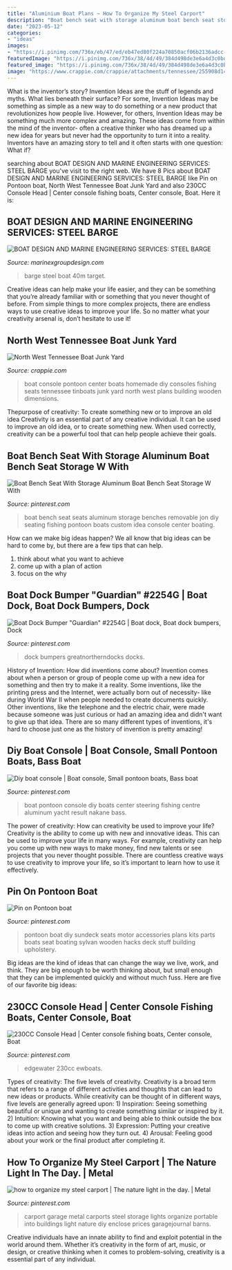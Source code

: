 ```yaml
---
title: "Aluminium Boat Plans ~ How To Organize My Steel Carport"
description: "Boat bench seat with storage aluminum boat bench seat storage w with"
date: "2023-05-12"
categories:
- "ideas"
images:
- "https://i.pinimg.com/736x/eb/47/ed/eb47ed80f224a70850acf06b2136adcc--carport-ideas-garage-ideas.jpg"
featuredImage: "https://i.pinimg.com/736x/38/4d/49/384d498de3e6a4d3c0bd5fd98d3709ca.jpg"
featured_image: "https://i.pinimg.com/736x/38/4d/49/384d498de3e6a4d3c0bd5fd98d3709ca.jpg"
image: "https://www.crappie.com/crappie/attachments/tennessee/255908d1483811334-north-west-tennessee-boat-junk-yard-console-basstracker078-jpg"
---
```



What is the inventor’s story?
Invention Ideas are the stuff of legends and myths. What lies beneath their surface? For some, Invention Ideas may be something as simple as a new way to do something or a new product that revolutionizes how people live. However, for others, Invention Ideas may be something much more complex and amazing. These ideas come from within the mind of the inventor- often a creative thinker who has dreamed up a new idea for years but never had the opportunity to turn it into a reality. Inventors have an amazing story to tell and it often starts with one question: What if?

	

		
searching about BOAT DESIGN AND MARINE ENGINEERING SERVICES: STEEL BARGE you've visit to the right web. We have 8 Pics about BOAT DESIGN AND MARINE ENGINEERING SERVICES: STEEL BARGE like Pin on Pontoon boat, North West Tennessee Boat Junk Yard and also 230CC Console Head | Center console fishing boats, Center console, Boat. Here it is:
		
    
## BOAT DESIGN AND MARINE ENGINEERING SERVICES: STEEL BARGE

<img loading=lazy src="http://4.bp.blogspot.com/-hCE5-ogqtlw/VP_sorsUrOI/AAAAAAAAAVo/aV2NcavuDes/s1600/facebook_1426058102306.jpg" onerror="this.onerror=null;this.src='https://tse2.mm.bing.net/th?id=OIP.Yndz-yWD4aEHT-bERCQv9AHaJ4&amp;pid=15.1';" alt="BOAT DESIGN AND MARINE ENGINEERING SERVICES: STEEL BARGE">

_Source: marinexgroupdesign.com_

>barge steel boat 40m target. 

	

Creative ideas can help make your life easier, and they can be something that you’re already familiar with or something that you never thought of before. From simple things to more complex projects, there are endless ways to use creative ideas to improve your life. So no matter what your creativity arsenal is, don’t hesitate to use it!

    
## North West Tennessee Boat Junk Yard

<img loading=lazy src="https://www.crappie.com/crappie/attachments/tennessee/255908d1483811334-north-west-tennessee-boat-junk-yard-console-basstracker078-jpg" onerror="this.onerror=null;this.src='https://tse1.mm.bing.net/th?id=OIP.oaRQJJx6sWxv9kSLwze8fAHaJ4&amp;pid=15.1';" alt="North West Tennessee Boat Junk Yard">

_Source: crappie.com_

>boat console pontoon center boats homemade diy consoles fishing seats tennessee tinboats junk yard north west plans building wooden dimensions. 

	

Thepurpose of creativity: To create something new or to improve an old idea
Creativity is an essential part of any creative individual. It can be used to improve an old idea, or to create something new. When used correctly, creativity can be a powerful tool that can help people achieve their goals.

    
## Boat Bench Seat With Storage Aluminum Boat Bench Seat Storage W With

<img loading=lazy src="https://i.pinimg.com/736x/89/77/8e/89778ec5deac0c98c47d6660058280b1.jpg" onerror="this.onerror=null;this.src='https://tse4.mm.bing.net/th?id=OIP.Sw-gZAg642h1BH6lt13B1QHaFj&amp;pid=15.1';" alt="Boat Bench Seat With Storage Aluminum Boat Bench Seat Storage W With">

_Source: pinterest.com_

>boat bench seat seats aluminum storage benches removable jon diy seating fishing pontoon boats custom idea console center boating. 

	

How can we make big ideas happen?
We all know that big ideas can be hard to come by, but there are a few tips that can help. 
1. think about what you want to achieve 
2. come up with a plan of action 
3. focus on the why 

    
## Boat Dock Bumper &quot;Guardian&quot; #2254G | Boat Dock, Boat Dock Bumpers, Dock

<img loading=lazy src="https://i.pinimg.com/736x/42/79/ed/4279edfd1defd032e8f912ff8900792f.jpg" onerror="this.onerror=null;this.src='https://tse2.mm.bing.net/th?id=OIP.LRxbuA3ji_ldNxGI38AtJgHaHa&amp;pid=15.1';" alt="Boat Dock Bumper &quot;Guardian&quot; #2254G | Boat dock, Boat dock bumpers, Dock">

_Source: pinterest.com_

>dock bumpers greatnortherndocks docks. 

	

History of Invention: How did inventions come about?
Invention comes about when a person or group of people come up with a new idea for something and then try to make it a reality. Some inventions, like the printing press and the Internet, were actually born out of necessity- like during World War II when people needed to create documents quickly. Other inventions, like the telephone and the electric chair, were made because someone was just curious or had an amazing idea and didn't want to give up that idea. There are so many different types of inventions, it's hard to choose just one as the history of invention is pretty amazing!

    
## Diy Boat Console | Boat Console, Small Pontoon Boats, Bass Boat

<img loading=lazy src="https://i.pinimg.com/736x/b8/44/97/b844975fbda5b770cd9c9d0198c213e1.jpg" onerror="this.onerror=null;this.src='https://tse2.mm.bing.net/th?id=OIP.8wVSqeWLHpf_hAO4dgi8owHaJ6&amp;pid=15.1';" alt="Diy boat console | Boat console, Small pontoon boats, Bass boat">

_Source: pinterest.com_

>boat pontoon console diy boats center steering fishing centre aluminum yacht result nakane bass. 

	

The power of creativity: How can creativity be used to improve your life?
Creativity is the ability to come up with new and innovative ideas. This can be used to improve your life in many ways. For example, creativity can help you come up with new ways to make money, find new talents or see projects that you never thought possible. There are countless creative ways to use creativity to improve your life, so it’s important to learn how to use it effectively.

    
## Pin On Pontoon Boat

<img loading=lazy src="https://i.pinimg.com/736x/7c/4d/97/7c4d97051653ad05d3fcce15c784395a.jpg" onerror="this.onerror=null;this.src='https://tse2.mm.bing.net/th?id=OIP._snADI96xNqXcwAQ-YiGLQAAAA&amp;pid=15.1';" alt="Pin on Pontoon boat">

_Source: pinterest.com_

>pontoon boat diy sundeck seats motor accessories plans kits parts boats seat boating sylvan wooden hacks deck stuff building upholstery. 

	

Big ideas are the kind of ideas that can change the way we live, work, and think. They are big enough to be worth thinking about, but small enough that they can be implemented quickly and without much fuss. Here are five of our favorite big ideas: 

    
## 230CC Console Head | Center Console Fishing Boats, Center Console, Boat

<img loading=lazy src="https://i.pinimg.com/736x/38/4d/49/384d498de3e6a4d3c0bd5fd98d3709ca.jpg" onerror="this.onerror=null;this.src='https://tse4.mm.bing.net/th?id=OIP.T73EnG1fn-cp4JrlZBjxrwHaLX&amp;pid=15.1';" alt="230CC Console Head | Center console fishing boats, Center console, Boat">

_Source: pinterest.com_

>edgewater 230cc ewboats. 

	

Types of creativity: The five levels of creativity.
Creativity is a broad term that refers to a range of different activities and thoughts that can lead to new ideas or products. While creativity can be thought of in different ways, five levels are generally agreed upon: 1) Inspiration: Seeing something beautiful or unique and wanting to create something similar or inspired by it. 
2) Intuition: Knowing what you want and being able to think outside the box to come up with creative solutions. 
3) Expression: Putting your creative ideas into action and seeing how they turn out. 
4) Arousal: Feeling good about your work or the final product after completing it.

    
## How To Organize My Steel Carport | The Nature Light In The Day. | Metal

<img loading=lazy src="https://i.pinimg.com/736x/eb/47/ed/eb47ed80f224a70850acf06b2136adcc--carport-ideas-garage-ideas.jpg" onerror="this.onerror=null;this.src='https://tse3.mm.bing.net/th?id=OIP.4dUAgXaLKSpZyhDs0ULnUwHaFj&amp;pid=15.1';" alt="how to organize my steel carport | The nature light in the day. | Metal">

_Source: pinterest.com_

>carport garage metal carports steel storage lights organize portable into buildings light nature diy enclose prices garagejournal barns. 

	

Creative individuals have an innate ability to find and exploit potential in the world around them. Whether it’s creativity in the form of art, music, or design, or creative thinking when it comes to problem-solving, creativity is a essential part of any individual.

